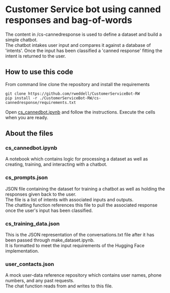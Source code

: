 # Customer Service bot using canned responses and bag-of-words

The content in /cs-cannedresponse is used to define a dataset and build a simple chatbot.  
The chatbot intakes user input and compares it against a database of 'intents'. 
Once the input has been classified a 'canned response' fitting the intent is returned to the user.  

## How to use this code
From command line clone the repository and install the requirements    
```
git clone https://github.com/rweddell/CustomerServiceBot-RW  
pip install -r ./CustomerServiceBot-RW/cs-cannedresponse/requirements.txt

```
Open [cs_cannedbot.ipynb](https://github.com/rweddell/CustomerServiceBot-RW/blob/main/cs-cannedresponse/cs_cannedbot.ipynb) and follow the instructions. Execute the cells when you are ready.  

## About the files
### cs_cannedbot.ipynb
A notebook which contains logic for processing a dataset as well as creating, training, and interacting with a chatbot.  
### cs_prompts.json
JSON file containing the dataset for training a chatbot as well as holding the responses given back to the user.   
The file is a list of intents with associated inputs and outputs.  
The chatting function references this file to pull the associated response once the user's input has been classified.  
### cs_training_data.json
This is the JSON representation of the conversations.txt file after it has been passed through make_dataset.ipynb.   
It is formatted to meet the input requirements of the Hugging Face implementation.  
### user_contacts.json
A mock user-data reference repository which contains user names, phone numbers, and any past requests.  
The chat function reads from and writes to this file.  
